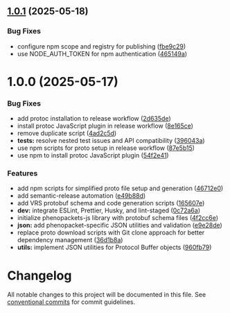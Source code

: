 ## [1.0.1](https://github.com/berntpopp/phenopackets-js/compare/v1.0.0...v1.0.1) (2025-05-18)

### Bug Fixes

- configure npm scope and registry for publishing ([fbe9c29](https://github.com/berntpopp/phenopackets-js/commit/fbe9c298efa45df8be7a26a5c3d04e660706a1c2))
- use NODE_AUTH_TOKEN for npm authentication ([465149a](https://github.com/berntpopp/phenopackets-js/commit/465149a2a2469a13ed3e4f7c2123ee4a70c164cb))

# 1.0.0 (2025-05-17)

### Bug Fixes

- add protoc installation to release workflow ([2d635de](https://github.com/berntpopp/phenopackets-js/commit/2d635dec80a3dfce9e597168a88bfddc951f3834))
- install protoc JavaScript plugin in release workflow ([8e165ce](https://github.com/berntpopp/phenopackets-js/commit/8e165ceb3467098c92788248cde3a9bf38aa3e8f))
- remove duplicate script ([4ad2c5d](https://github.com/berntpopp/phenopackets-js/commit/4ad2c5d997c62f5a970b416d2d42c37edd663cf2))
- **tests:** resolve nested test issues and API compatibility ([396043a](https://github.com/berntpopp/phenopackets-js/commit/396043a2d17ce8ef0ac77447e7cb9db0f488c69a))
- use npm scripts for proto setup in release workflow ([87e5b15](https://github.com/berntpopp/phenopackets-js/commit/87e5b1598eb71d872e13005ea0c794c1ce127810))
- use npm to install protoc JavaScript plugin ([54f2e41](https://github.com/berntpopp/phenopackets-js/commit/54f2e41fed99c2506ad8a9afffcec76bdc3b73be))

### Features

- add npm scripts for simplified proto file setup and generation ([46712e0](https://github.com/berntpopp/phenopackets-js/commit/46712e0d5e8414517def9103bbee483c5c4bd048))
- add semantic-release automation ([e49b88d](https://github.com/berntpopp/phenopackets-js/commit/e49b88d4c97ece28560665ee94c94a852a84b18c))
- add VRS protobuf schema and code generation scripts ([165607e](https://github.com/berntpopp/phenopackets-js/commit/165607e5fad94203274b981ebeb6955302c5e1a9))
- **dev:** integrate ESLint, Prettier, Husky, and lint-staged ([0c72a6a](https://github.com/berntpopp/phenopackets-js/commit/0c72a6ac6d3bc2f1d3299915ec91287c0a33c01e))
- initialize phenopackets-js library with protobuf schema files ([4f2cc6e](https://github.com/berntpopp/phenopackets-js/commit/4f2cc6e7b79d33f3129c68f285efd2514fb5edf3))
- **json:** add phenopacket-specific JSON utilities and validation ([e9e28de](https://github.com/berntpopp/phenopackets-js/commit/e9e28defe5a631b6c57d66ad9f082dd61a884952))
- replace proto download scripts with Git clone approach for better dependency management ([36d1b8a](https://github.com/berntpopp/phenopackets-js/commit/36d1b8abac602e85d2c856ad3248d382755ff685))
- **utils:** implement JSON utilities for Protocol Buffer objects ([960fb79](https://github.com/berntpopp/phenopackets-js/commit/960fb794a5bb207effadf03cdc64b565fc36b16e))

# Changelog

All notable changes to this project will be documented in this file. See [conventional commits](https://www.conventionalcommits.org/) for commit guidelines.

<!-- CHANGELOG will be automatically populated by semantic-release -->

